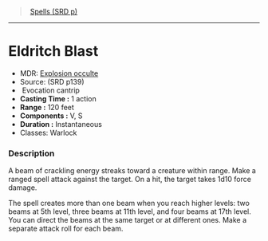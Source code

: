 ﻿---
!SpellItem
Family: SpellVO
Name: Eldritch Blast
AltName: '[Explosion occulte](hd_spells_explosion_occulte.md)'
Type: Evocation
Level: cantrip
CastingTime: 1 action
Range: 120 feet
Components: V, S
Duration: Instantaneous
Classes: Warlock
Source: (SRD p139)
Id: spells_vo.md#eldritch-blast
ParentLink: spells_vo.md#spells-srd-p
ParentName: Spells (SRD p)
NameLevel: 1
Attributes: {}
AttributesDictionary: >+
  {}

---
> [Spells (SRD p)](srd_spells.md)

---

# Eldritch Blast

- MDR: [Explosion occulte](hd_spells_explosion_occulte.md)
- Source: (SRD p139)
-  Evocation cantrip
- **Casting Time :** 1 action
- **Range :** 120 feet
- **Components :** V, S
- **Duration :** Instantaneous
- Classes: Warlock

### Description

A beam of crackling energy streaks toward a creature within range. Make a ranged spell attack against the target. On a hit, the target takes 1d10 force damage.

The spell creates more than one beam when you reach higher levels: two beams at 5th level, three beams at 11th level, and four beams at 17th level. You can direct the beams at the same target or at different ones. Make a separate attack roll for each beam.

